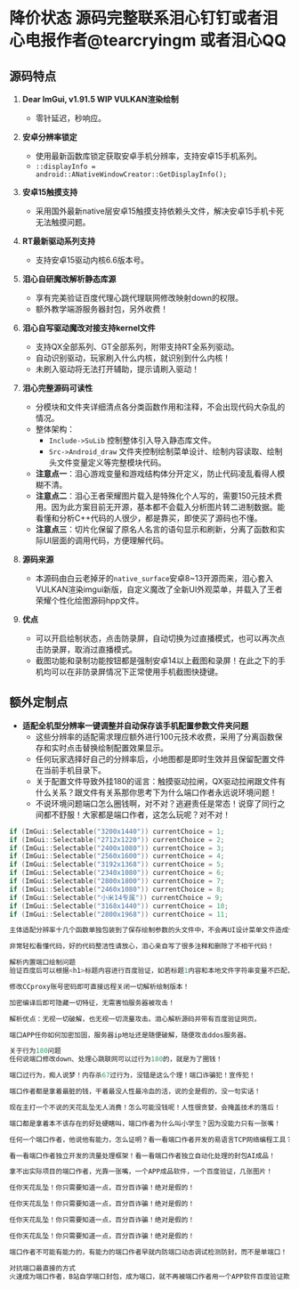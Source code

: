 # 降价状态 源码完整联系泪心钉钉或者泪心电报作者@tearcryingm 或者泪心QQ

## 源码特点

1. **Dear ImGui, v1.91.5 WIP VULKAN渲染绘制**  
   - 零针延迟，秒响应。

2. **安卓分辨率锁定**  
   - 使用最新函数库锁定获取安卓手机分辨率，支持安卓15手机系列。  
   - `::displayInfo = android::ANativeWindowCreator::GetDisplayInfo();`

3. **安卓15触摸支持**  
   - 采用国外最新native层安卓15触摸支持依赖头文件，解决安卓15手机卡死无法触摸问题。

4. **RT最新驱动系列支持**  
   - 支持安卓15驱动内核6.6版本号。

5. **泪心自研魔改解析静态库源**  
   - 享有完美验证百度代理心跳代理联网修改映射down的权限。  
   - 额外教学端游服务器封包，另外收费！

6. **泪心自写驱动魔改对接支持kernel文件**  
   - 支持QX全部系列、GT全部系列，附带支持RT全系列驱动。  
   - 自动识别驱动，玩家刷入什么内核，就识别到什么内核！  
   - 未刷入驱动将无法打开辅助，提示请刷入驱动！

7. **泪心完整源码可读性**  
   - 分模块和文件夹详细清点各分类函数作用和注释，不会出现代码大杂乱的情况。  
   - 整体架构：  
     - `Include->SuLib` 控制整体引入导入静态库文件。  
     - `Src->Android_draw` 文件夹控制绘制菜单设计、绘制内容读取、绘制头文件变量定义等完整模块代码。  
   - **注意点一**：泪心游戏变量和游戏结构体分开定义，防止代码凌乱看得人模糊不清。  
   - **注意点二**：泪心王者荣耀图片载入是特殊化个人写的，需要150元技术费用。因为此方案目前无开源，基本都不会载入分析图片转二进制数据。能看懂和分析C++代码的人很少，都是靠买，即使买了源码也不懂。  
   - **注意点三**：切片化保留了原名人名言的语句显示和刷新，分离了函数和实际UI层面的调用代码，方便理解代码。

8. **源码来源**  
   - 本源码由白云老掉牙的`native_surface`安卓8~13开源而来，泪心套入VULKAN渲染imgui新版，自定义魔改了全新UI外观菜单，并载入了王者荣耀个性化绘图源码hpp文件。

9. **优点**  
   - 可以开启绘制状态，点击防录屏，自动切换为过直播模式，也可以再次点击防录屏，取消过直播模式。  
   - 截图功能和录制功能按钮都是强制安卓14以上截图和录屏！在此之下的手机均可以在非防录屏情况下正常使用手机截图快捷键。

## 额外定制点

- **适配全机型分辨率一键调整并自动保存该手机配置参数文件夹问题**  
  - 这些分辨率的适配需求理应额外进行100元技术收费，采用了分离函数保存和实时点击替换绘制配置效果显示。  
  - 任何玩家选择好自己的分辨率后，小地图都是即时生效并且保留配置文件在当前手机目录下。  
  - 关于配置文件导致外挂180的谣言：触摸驱动拉闸，QX驱动拉闸跟文件有什么关系？跟文件有关系那你思考下为什么端口作者永远说环境问题！  
  - 不说环境问题端口怎么圈钱啊，对不对？逃避责任是常态！说穿了同行之间都不舒服！大家都是端口作者，这怎么玩呢？对不对！

```cpp
if (ImGui::Selectable("3200x1440")) currentChoice = 1;
if (ImGui::Selectable("2712x1220")) currentChoice = 2;
if (ImGui::Selectable("2400x1080")) currentChoice = 3;
if (ImGui::Selectable("2560x1600")) currentChoice = 4;
if (ImGui::Selectable("3192x1368")) currentChoice = 5;
if (ImGui::Selectable("2340x1080")) currentChoice = 6;
if (ImGui::Selectable("2800x1800")) currentChoice = 7;
if (ImGui::Selectable("2460x1080")) currentChoice = 8;
if (ImGui::Selectable("小米14专属")) currentChoice = 9;
if (ImGui::Selectable("3168x1440")) currentChoice = 10;
if (ImGui::Selectable("2800x1968")) currentChoice = 11;

主体适配分辨率十几个函数单独包装到了保存绘制参数的头文件中，不会再UI设计菜单文件造成代码紊乱的视觉效果。

非常轻松看懂代码，好的代码整洁性请放心，泪心亲自写了很多注释和删除了不相干代码！

解析内置端口绘制问题
验证百度后可以根据<h1>标题内容进行百度验证，如若标题1内容和本地文件字符串变量不匹配，就直接结束！

修改CCproxy账号密码即可直接远程关闭一切解析绘制版本！

加密编译后即可隐藏一切特征，无需害怕服务器被攻击！

解析优点：无视一切破解，也无视一切流量攻击。泪心解析源码并带有百度验证网页。

端口APP任你如何加密加固，服务器ip地址还是随便破解，随便攻击ddos服务器。

关于行为180问题
任何说端口修改down、处理心跳联网可以过行为180的，就是为了圈钱！

端口过行为，痴人说梦！内存杀67过行为，没错是这么个理！端口诈骗犯！宣传犯！

端口作者都是拿着最脏的钱，干着最没人性最冷血的活，说的全是假的，没一句实话！

现在主打一个不说的天花乱坠无人消费！怎么可能没钱呢！人性很贪婪，会掩盖技术的落后！

端口都是拿着本不该存在的好处硬瞎叫，端口作者为什么叫小学生？因为没能力只有一张嘴！

任何一个端口作者，他说他有能力，怎么证明？看一看端口作者开发的易语言TCP网络编程工具？

看一看端口作者独立开发的流量处理框架！看一看端口作者独立自动化处理的封包AI成品！

拿不出实际项目的端口作者，光靠一张嘴，一个APP成品软件，一个百度验证，几张图片！

任你天花乱坠！你只需要知道一点，百分百诈骗！绝对是假的！

任你天花乱坠！你只需要知道一点，百分百诈骗！绝对是假的！

任你天花乱坠！你只需要知道一点，百分百诈骗！绝对是假的！

任你天花乱坠！你只需要知道一点，百分百诈骗！绝对是假的！

端口作者不可能有能力的，有能力的端口作者早就内防端口动态调试检测防封，而不是单端口！

对抗端口最直接的方式
火速成为端口作者，B站自学端口封包，成为端口，就不再被端口作者用一个APP软件百度验证欺诈欺骗致死。
